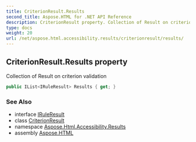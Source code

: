 ```yaml
---
title: CriterionResult.Results
second_title: Aspose.HTML for .NET API Reference
description: CriterionResult property. Collection of Result on criterion validation
type: docs
weight: 20
url: /net/aspose.html.accessibility.results/criterionresult/results/
---
```

## CriterionResult.Results property

Collection of Result on criterion validation

```csharp
public IList<IRuleResult> Results { get; }
```

### See Also

* interface [IRuleResult](../../../aspose.html.accessibility/iruleresult/)
* class [CriterionResult](../)
* namespace [Aspose.Html.Accessibility.Results](../../../aspose.html.accessibility.results/)
* assembly [Aspose.HTML](../../../)
